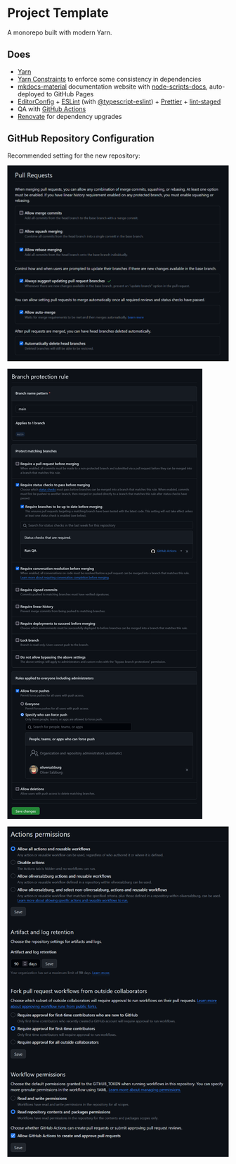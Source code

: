 # Project Template

A monorepo built with modern Yarn.

## Does

-   [Yarn](https://yarnpkg.com/)
-   [Yarn Constraints](https://yarnpkg.com/features/constraints) to enforce some consistency in dependencies
-   [mkdocs-material](https://squidfunk.github.io/mkdocs-material/) documentation website with [node-scripts-docs](https://oliversalzburg.github.io/node-scripts-docs/), auto-deployed to GitHub Pages
-   [EditorConfig](https://editorconfig.org/) + [ESLint](https://eslint.org/) (with [@typescript-eslint](https://typescript-eslint.io/)) + [Prettier](https://prettier.io/) + [lint-staged](https://github.com/okonet/lint-staged)
-   QA with [GitHub Actions](https://github.com/features/actions)
-   [Renovate](https://www.mend.io/renovate/) for dependency upgrades

## GitHub Repository Configuration

Recommended setting for the new repository:

![Pull requests settings](docs/pull-requests.png)

![Branch protection settings](docs/branch-protection-rules.png)

![Actions permissions settings](docs/actions-permissions.png)
